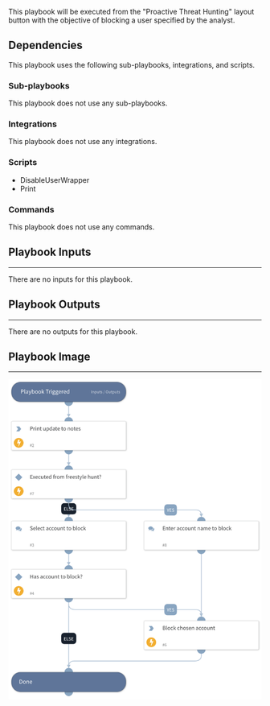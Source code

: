 This playbook will be executed from the "Proactive Threat Hunting" layout button with the objective of blocking a user specified by the analyst.

## Dependencies

This playbook uses the following sub-playbooks, integrations, and scripts.

### Sub-playbooks

This playbook does not use any sub-playbooks.

### Integrations

This playbook does not use any integrations.

### Scripts

* DisableUserWrapper
* Print

### Commands

This playbook does not use any commands.

## Playbook Inputs

---
There are no inputs for this playbook.

## Playbook Outputs

---
There are no outputs for this playbook.

## Playbook Image

---

![Proactive Threat Hunting - Block Account](../doc_files/Proactive_Threat_Hunting_-_Block_Account.png)
